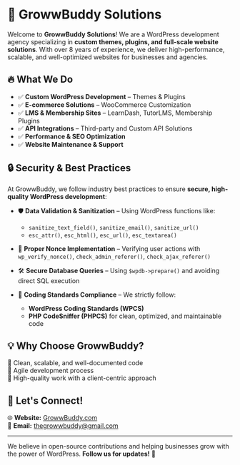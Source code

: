 # 🚀 GrowwBuddy Solutions  

Welcome to **GrowwBuddy Solutions**! We are a WordPress development agency specializing in **custom themes, plugins, and full-scale website solutions**. With over 8 years of experience, we deliver high-performance, scalable, and well-optimized websites for businesses and agencies.  

## 🔥 What We Do  

- ✅ **Custom WordPress Development** – Themes & Plugins  
- ✅ **E-commerce Solutions** – WooCommerce Customization  
- ✅ **LMS & Membership Sites** – LearnDash, TutorLMS, Membership Plugins  
- ✅ **API Integrations** – Third-party and Custom API Solutions  
- ✅ **Performance & SEO Optimization**  
- ✅ **Website Maintenance & Support**  

## 🔒 Security & Best Practices  

At GrowwBuddy, we follow industry best practices to ensure **secure, high-quality WordPress development**:  

- 🛡️ **Data Validation & Sanitization** – Using WordPress functions like:  
  - `sanitize_text_field()`, `sanitize_email()`, `sanitize_url()`  
  - `esc_attr()`, `esc_html()`, `esc_url()`, `esc_textarea()`  

- 🔐 **Proper Nonce Implementation** – Verifying user actions with `wp_verify_nonce()`, `check_admin_referer()`, `check_ajax_referer()`  

- 🛠️ **Secure Database Queries** – Using `$wpdb->prepare()` and avoiding direct SQL execution  

- 📌 **Coding Standards Compliance** – We strictly follow:  
  - **WordPress Coding Standards (WPCS)**  
  - **PHP CodeSniffer (PHPCS)** for clean, optimized, and maintainable code  

## 💡 Why Choose GrowwBuddy?  

🔹 Clean, scalable, and well-documented code  
🔹 Agile development process  
🔹 High-quality work with a client-centric approach  

## 📩 Let's Connect!  

🌐 **Website:** [GrowwBuddy.com](https://growwbuddy.com/)  
📧 **Email:** [thegrowwbuddy@gmail.com](mailto:thegrowwbuddy@gmail.com)  

---

We believe in open-source contributions and helping businesses grow with the power of WordPress. **Follow us for updates!** 🚀
